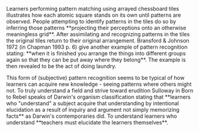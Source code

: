 <p><span style=font-weight: 400;>Learners performing pattern matching using arrayed chessboard tiles illustrates how each atomic square stands on its own until patterns are observed. People attempting to identify patterns in the tiles do so by inferring those patterns </span>**projecting their perceptions onto an otherwise meaningless grid**<span style=font-weight: 400;>. After assimilating and recognizing patterns in the tiles the original tiles return to their original arrangement. Bransford &amp; Johnson 1972 (in Chapman 1993 p. 6) give another example of pattern recognition stating: </span>**when it is finished you arrange the things into different groups again so that they can be put away where they belong**<span style=font-weight: 400;>. The example is then revealed to be the act of doing laundry.</span></p>

<p><span style=font-weight: 400;>This form of (subjective) pattern recognition seems to be typical of how learners can acquire new knowledge - seeing patterns where others might not. To truly understand a field and strive toward erudition Sulloway in Born to Rebel speaks of Darwin's organism classification stating that </span>**learners who "understand" a subject acquire that understanding by intentional elucidation as a result of inquiry and argument not simply memorizing facts**<span style=font-weight: 400;> as Darwin's contemporaries did. To understand learners who understand </span>**teachers must elucidate the learners themselves**<span style=font-weight: 400;>.</span></p>